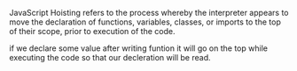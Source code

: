 JavaScript Hoisting refers to the process whereby the interpreter appears to move the declaration of functions, variables, classes, or imports to the top of their scope, prior to execution of the code.

if we declare some value after writing funtion it will go on the top while executing the code so that our decleration will be read.